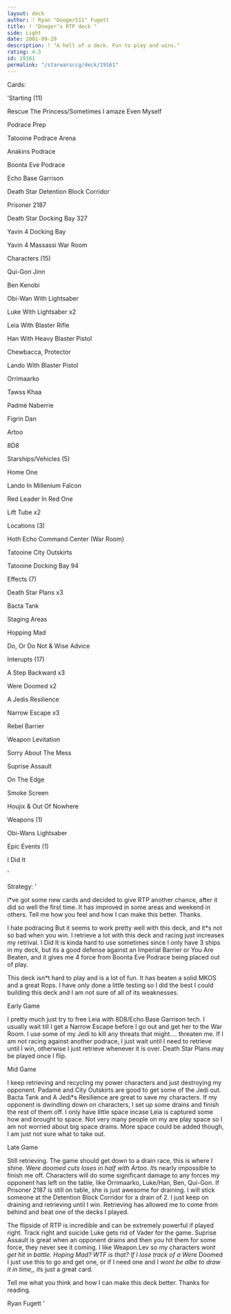 ```yaml
---
layout: deck
author: ! Ryan "Dooger511" Fugett
title: ! "Dooger’s RTP deck "
side: Light
date: 2001-09-29
description: ! "A hell of a deck. Fun to play and wins."
rating: 4.5
id: 19161
permalink: "/starwarsccg/deck/19161"
---
```

Cards: 

'Starting (11)

Rescue The Princess/Sometimes I amaze Even Myself

Podrace Prep

Tatooine Podrace Arena

Anakins Podrace

Boonta Eve Podrace

Echo Base Garrison

Death Star Detention Block Corridor

Prisoner 2187

Death Star Docking Bay 327

Yavin 4 Docking Bay

Yavin 4 Massassi War Room


Characters (15)

Qui-Gon Jinn

Ben Kenobi

Obi-Wan With Lightsaber

Luke With Lightsaber x2

Leia With Blaster Rifle

Han With Heavy Blaster Pistol

Chewbacca, Protector

Lando With Blaster Pistol

Orrimaarko

Tawss Khaa

Padmé Naberrie

Figrin Dan

Artoo

8D8


Starships/Vehicles (5)

Home One

Lando In Millenium Falcon

Red Leader In Red One

Lift Tube x2


Locations (3)

Hoth Echo Command Center (War Room)

Tatooine City Outskirts

Tatooine Docking Bay 94


Effects (7)

Death Star Plans x3

Bacta Tank

Staging Areas

Hopping Mad

Do, Or Do Not & Wise Advice


Interupts (17)

A Step Backward x3

Were Doomed x2

A Jedis Resilience

Narrow Escape x3

Rebel Barrier

Weapon Levitation

Sorry About The Mess

Suprise Assault

On The Edge

Smoke Screen

Houjix & Out Of Nowhere


Weapons (1)

Obi-Wans Lightsaber


Epic Events (1)

I Did It


'

Strategy: '

I*ve got some new cards and decided to give RTP another chance, after it did so well the first time. It has improved in some areas and weekend in others. Tell me how you feel and how I can make this better. Thanks. 


I hate podracing But it seems to work pretty well with this deck, and it*s not so bad when you win. I retrieve a lot with this deck and racing just increases my retrival. I Did It is kinda hard to use sometimes since I only have 3 ships in my deck, but its a good defense against an Imperial Barrier or You Are Beaten, and it gives me 4 force from Boonta Eve Podrace being placed out of play.


This deck isn*t hard to play and is a lot of fun. It has beaten a solid MKOS and a great Rops. I have only done a little testing so I did the best I could building this deck and I am not sure of all of its weaknesses. 


Early Game

I pretty much just try to free Leia with 8D8/Echo Base Garrison tech. I usually wait till I get a Narrow Escape before I go out and get her to the War Room. I use some of my Jedi to kill any threats that might.... threaten me. If I am not racing against another podrace, I just wait until I need to retrieve until I win, otherwise I just retrieve whenever it is over. Death Star Plans may be played once I flip. 


Mid Game

I keep retrieving and recycling my power characters and just destroying my opponent. Padamé and City Outskirts are good to get some of the Jedi out. Bacta Tank and A Jedi*s Resilience are great to save my characters. If my opponent is dwindling down on characters, I set up some drains and finish the rest of them off. I only have little space incase Leia is captured some how and brought to space. Not very many people on my are play space so I am not worried about big space drains. More space could be added though, I am just not sure what to take out. 


Late Game

Still retrieving. The game should get down to a drain race, this is where I shine. We*re doomed cuts loses in half with Artoo. It*s nearly impossible to finish me off. Characters will do some significant damage to any forces my opponent has left on the table, like Orrimaarko, Luke/Han, Ben, Qui-Gon. If Prisoner 2187 is still on table, she is just awesome for draining. I will stick someone at the Detention Block Corridor for a drain of 2. I just keep on draining and retrieving until I win. Retrieving has allowed me to come from behind and beat one of the decks I played. 


The flipside of RTP is incredible and can be extremely powerful if played right. Track right and suicide Luke gets rid of Vader for the game. Suprise Assault is great when an opponent drains and then you hit them for some force, they never see it coming. I like Weapon Lev so my characters won*t get hit in battle. Hoping Mad? WTF is that? If I lose track of a We*re Doomed I just use this to go and get one, or if I need one and I won*t be albe to draw it in time,, it*s just a great card. 


Tell me what you think and how I can make this deck better. Thanks for reading.


Ryan Fugett '
